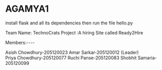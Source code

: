 # AGAMYA1
install flask and all its dependencies
then run the file hello.py

Team Name: TechnoCrats
Project :A hiring Site called Ready2Hire

Members:----

Asish Chowdhury-205120023
Amar Sarkar-205120012  (Leader)     
Priya Chowdhury-205120077
Ruchi Panse-205120083
Shobhit Samaria-205120099

